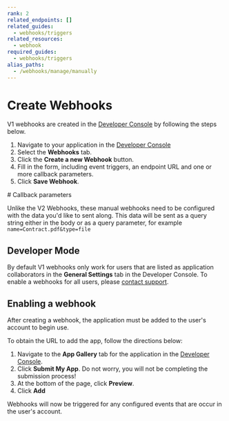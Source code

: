 ```yaml
---
rank: 2
related_endpoints: []
related_guides:
  - webhooks/triggers
related_resources: 
  - webhook
required_guides:
  - webhooks/triggers
alias_paths:
  - /webhooks/manage/manually
---
```


# Create Webhooks

V1 webhooks are created in the [Developer Console][devconsole] by following
the steps below.

1. Navigate to your application in the [Developer Console][devconsole]
2. Select the **Webhooks** tab.
3. Click the **Create a new Webhook** button.
4. Fill in the form, including event triggers, an endpoint URL and one or more
callback parameters. 
5. Click **Save Webhook**.

<Message type='warning'>
  # Callback parameters

  Unlike the V2 Webhooks, these manual webhooks need to be configured with the
  data you'd like to sent along. This data will be sent as a query string either
  in the body or as a query parameter, for example `name=Contract.pdf&type=file`
</Message>

## Developer Mode

By default V1 webhooks only work for users that are listed as application
collaborators in the **General Settings** tab in the Developer Console. To
enable a webhooks for all users, please [contact support][support].

## Enabling a webhook

After creating a webhook, the application must be added to the user's account
to begin use.

To obtain the URL to add the app, follow the directions below: 

1. Navigate to the **App Gallery** tab for the application in the
  [Developer Console][devconsole].
2. Click **Submit My App**. Do not worry, you will not be completing the
  submission process!
3. At the bottom of the page, click **Preview**. 
4. Click **Add**

Webhooks will now be triggered for any configured events that are occur in the
user's account.

[devconsole]: https://app.box.com/developers/console
[support]: https://support.box.com